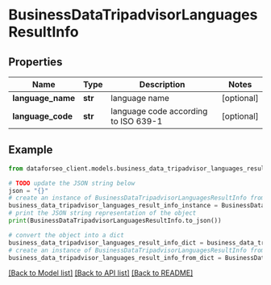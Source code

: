 # BusinessDataTripadvisorLanguagesResultInfo


## Properties

Name | Type | Description | Notes
------------ | ------------- | ------------- | -------------
**language_name** | **str** | language name | [optional] 
**language_code** | **str** | language code according to ISO 639-1 | [optional] 

## Example

```python
from dataforseo_client.models.business_data_tripadvisor_languages_result_info import BusinessDataTripadvisorLanguagesResultInfo

# TODO update the JSON string below
json = "{}"
# create an instance of BusinessDataTripadvisorLanguagesResultInfo from a JSON string
business_data_tripadvisor_languages_result_info_instance = BusinessDataTripadvisorLanguagesResultInfo.from_json(json)
# print the JSON string representation of the object
print(BusinessDataTripadvisorLanguagesResultInfo.to_json())

# convert the object into a dict
business_data_tripadvisor_languages_result_info_dict = business_data_tripadvisor_languages_result_info_instance.to_dict()
# create an instance of BusinessDataTripadvisorLanguagesResultInfo from a dict
business_data_tripadvisor_languages_result_info_from_dict = BusinessDataTripadvisorLanguagesResultInfo.from_dict(business_data_tripadvisor_languages_result_info_dict)
```
[[Back to Model list]](../README.md#documentation-for-models) [[Back to API list]](../README.md#documentation-for-api-endpoints) [[Back to README]](../README.md)


